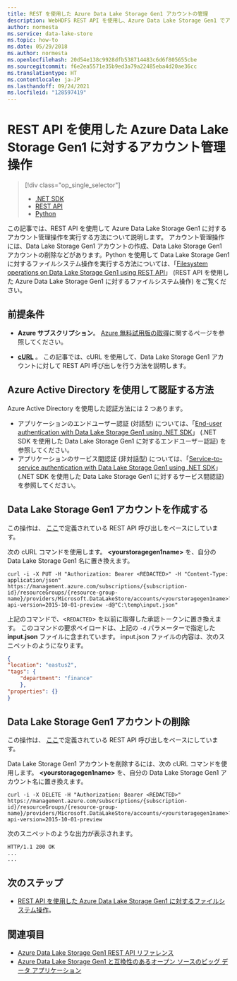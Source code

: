 ```yaml
---
title: REST を使用した Azure Data Lake Storage Gen1 アカウントの管理
description: WebHDFS REST API を使用し、Azure Data Lake Storage Gen1 でアカウント管理操作を実行します。
author: normesta
ms.service: data-lake-store
ms.topic: how-to
ms.date: 05/29/2018
ms.author: normesta
ms.openlocfilehash: 20d54e138c9928dfb538714483c6d6f805655cbe
ms.sourcegitcommit: f6e2ea5571e35b9ed3a79a22485eba4d20ae36cc
ms.translationtype: HT
ms.contentlocale: ja-JP
ms.lasthandoff: 09/24/2021
ms.locfileid: "128597419"
---
```

# <a name="account-management-operations-on-azure-data-lake-storage-gen1-using-rest-api"></a>REST API を使用した Azure Data Lake Storage Gen1 に対するアカウント管理操作
> [!div class="op_single_selector"]
> * [.NET SDK](data-lake-store-get-started-net-sdk.md)
> * [REST API](data-lake-store-get-started-rest-api.md)
> * [Python](data-lake-store-get-started-python.md)
>
>

この記事では、REST API を使用して Azure Data Lake Storage Gen1 に対するアカウント管理操作を実行する方法について説明します。 アカウント管理操作には、Data Lake Storage Gen1 アカウントの作成、Data Lake Storage Gen1 アカウントの削除などがあります。Python を使用して Data Lake Storage Gen1 に対するファイルシステム操作を実行する方法については、「[Filesystem operations on Data Lake Storage Gen1 using REST API](data-lake-store-data-operations-rest-api.md)」 (REST API を使用した Azure Data Lake Storage Gen1 に対するファイルシステム操作) をご覧ください。

## <a name="prerequisites"></a>前提条件
* **Azure サブスクリプション**。 [Azure 無料試用版の取得](https://azure.microsoft.com/pricing/free-trial/)に関するページを参照してください。

* **[cURL](https://curl.haxx.se/)** 。 この記事では、cURL を使用して、Data Lake Storage Gen1 アカウントに対して REST API 呼び出しを行う方法を説明します。

## <a name="how-do-i-authenticate-using-azure-active-directory"></a>Azure Active Directory を使用して認証する方法
Azure Active Directory を使用した認証方法には 2 つあります。

* アプリケーションのエンドユーザー認証 (対話型) については、「[End-user authentication with Data Lake Storage Gen1 using .NET SDK](data-lake-store-end-user-authenticate-rest-api.md)」 (.NET SDK を使用した Data Lake Storage Gen1 に対するエンドユーザー認証) を参照してください。
* アプリケーションのサービス間認証 (非対話型) については、「[Service-to-service authentication with Data Lake Storage Gen1 using .NET SDK](data-lake-store-service-to-service-authenticate-rest-api.md)」 (.NET SDK を使用した Data Lake Storage Gen1 に対するサービス間認証) を参照してください。


## <a name="create-a-data-lake-storage-gen1-account"></a>Data Lake Storage Gen1 アカウントを作成する
この操作は、 [ここ](/rest/api/datalakestore/accounts/create)で定義されている REST API 呼び出しをベースにしています。

次の cURL コマンドを使用します。 **\<yourstoragegen1name>** を、自分の Data Lake Storage Gen1 名に置き換えます。

```console
curl -i -X PUT -H "Authorization: Bearer <REDACTED>" -H "Content-Type: application/json" https://management.azure.com/subscriptions/{subscription-id}/resourceGroups/{resource-group-name}/providers/Microsoft.DataLakeStore/accounts/<yourstoragegen1name>?api-version=2015-10-01-preview -d@"C:\temp\input.json"
```

上記のコマンドで、\<`REDACTED`\> を以前に取得した承認トークンに置き換えます。 このコマンドの要求ペイロードは、上記の `-d` パラメーターで指定した **input.json** ファイルに含まれています。 input.json ファイルの内容は、次のスニペットのようになります。

```json
{
"location": "eastus2",
"tags": {
    "department": "finance"
    },
"properties": {}
}
```

## <a name="delete-a-data-lake-storage-gen1-account"></a>Data Lake Storage Gen1 アカウントの削除
この操作は、 [ここ](/rest/api/datalakestore/accounts/delete)で定義されている REST API 呼び出しをベースにしています。

Data Lake Storage Gen1 アカウントを削除するには、次の cURL コマンドを使用します。 **\<yourstoragegen1name>** を、自分の Data Lake Storage Gen1 アカウント名に置き換えます。

```console
curl -i -X DELETE -H "Authorization: Bearer <REDACTED>" https://management.azure.com/subscriptions/{subscription-id}/resourceGroups/{resource-group-name}/providers/Microsoft.DataLakeStore/accounts/<yourstoragegen1name>?api-version=2015-10-01-preview
```

次のスニペットのような出力が表示されます。

```output
HTTP/1.1 200 OK
...
...
```

## <a name="next-steps"></a>次のステップ
* [REST API を使用した Azure Data Lake Storage Gen1 に対するファイルシステム操作](data-lake-store-data-operations-rest-api.md)。

## <a name="see-also"></a>関連項目
* [Azure Data Lake Storage Gen1 REST API リファレンス](/rest/api/datalakestore/)
* [Azure Data Lake Storage Gen1 と互換性のあるオープン ソースのビッグ データ アプリケーション](data-lake-store-compatible-oss-other-applications.md)